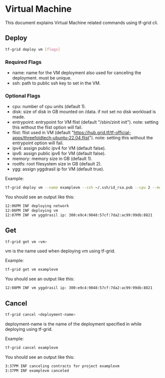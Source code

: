 # Virtual Machine

This document explains Virtual Machine related commands using tf-grid cli.

## Deploy

```bash
tf-grid deploy vm [flags]
```

### Required Flags

- name: name for the VM deployment also used for canceling the deployment. must be unique.
- ssh: path to public ssh key to set in the VM.

### Optional Flags

- cpu: number of cpu units (default 1).
- disk: size of disk in GB mounted on /data. if not set no disk workload is made.
- entrypoint: entrypoint for VM flist (default "/sbin/zinit init"). note: setting this without the flist option will fail.
- flist: flist used in VM (default "https://hub.grid.tf/tf-official-apps/threefoldtech-ubuntu-22.04.flist"). note: setting this without the entrypoint option will fail.
- ipv4: assign public ipv4 for VM (default false).
- ipv6: assign public ipv6 for VM (default false).
- memory: memory size in GB (default 1).
- rootfs: root filesystem size in GB (default 2).
- ygg: assign yggdrasil ip for VM (default true).

Example:

```bash
tf-grid deploy vm --name examplevm --ssh ~/.ssh/id_rsa.pub --cpu 2 --memory 4 --disk 10
```

You should see an output like this:

```bash
12:06PM INF deploying network
12:06PM INF deploying vm
12:07PM INF vm yggdrasil ip: 300:e9c4:9048:57cf:7da2:ac99:99db:8821
```

## Get

```bash
tf-grid get vm <vm>
```

vm is the name used when deploying vm using tf-grid.

Example:

```bash
tf-grid get vm examplevm
```

You should see an output like this:

```bash
12:08PM INF vm yggdrasil ip: 300:e9c4:9048:57cf:7da2:ac99:99db:8821
```

## Cancel

```bash
tf-grid cancel <deployment-name>
```

deployment-name is the name of the deployment specified in while deploying using tf-grid.

Example:

```bash
tf-grid cancel examplevm
```

You should see an output like this:

```bash
3:37PM INF canceling contracts for project examplevm
3:37PM INF examplevm canceled
```

